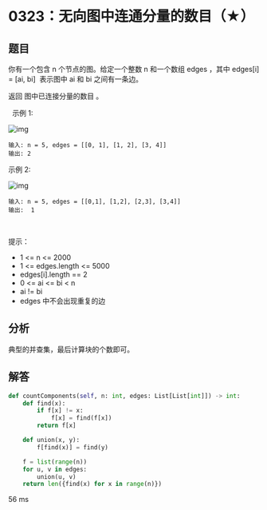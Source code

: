 # 0323：无向图中连通分量的数目（★）


## 题目

你有一个包含 n 个节点的图。给定一个整数 n 和一个数组 edges ，其中 edges[i] = [ai, bi] 
表示图中 ai 和 bi 之间有一条边。

返回 图中已连接分量的数目 。

 
示例 1:

![img](https://assets.leetcode.com/uploads/2021/03/14/conn1-graph.jpg)

	输入: n = 5, edges = [[0, 1], [1, 2], [3, 4]]
	输出: 2

示例 2:

![img](https://assets.leetcode.com/uploads/2021/03/14/conn2-graph.jpg)

	输入: n = 5, edges = [[0,1], [1,2], [2,3], [3,4]]
	输出:  1
 

提示：
- 1 <= n <= 2000
- 1 <= edges.length <= 5000
- edges[i].length == 2
- 0 <= ai <= bi < n
- ai != bi
- edges 中不会出现重复的边


## 分析

典型的并查集，最后计算块的个数即可。

## 解答

```python
def countComponents(self, n: int, edges: List[List[int]]) -> int:
    def find(x):
        if f[x] != x:
            f[x] = find(f[x])
        return f[x]

    def union(x, y):
        f[find(x)] = find(y)

    f = list(range(n))
    for u, v in edges:
        union(u, v)
    return len({find(x) for x in range(n)})
```
56 ms




